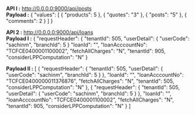 

<b>API I :</b> http://0.0.0.0:9000/api/posts </br>
<b>Payload :</b>
{
"values": [
{
"products": 5
},
{
"quotes": "3"
},
{
"posts": "5"
},
{
"comments": 2
}
]
}


<b>API 2 :</b> http://0.0.0.0:9000/api/loans
<br />
<b>Payload I :</b>
{
"requestHeader": {
"tenantId": 505,
"userDetail": {
"userCode": "sachinm",
"branchId": 5
}
"loanId": "",
"loanAcccountNo": "TCFCE0400001100002",
"fetchAllCharges": "N",
"tenantId": 905,
"considerLPPComputation": "N"
}

<b>Payload II :</b> [
{
"requestHeader": {
"tenantId": 505,
"userDetail": {
"userCode": "sachinm",
"branchId": 5
}
},
"loanId": "",
"loanAcccountNo": "TCFCE0400000011376876",
"fetchAllCharges": "N",
"tenantId": 505,
"considerLPPComputation": "N"
},
{
"requestHeader": {
"tenantId": 505,
"userDetail": {
"userCode": "sachinm",
"branchId": 5
}
},
"loanId": "",
"loanAcccountNo": "TCFCE0400001100002",
"fetchAllCharges": "N",
"tenantId": 905,
"considerLPPComputation": "N"
}
]
